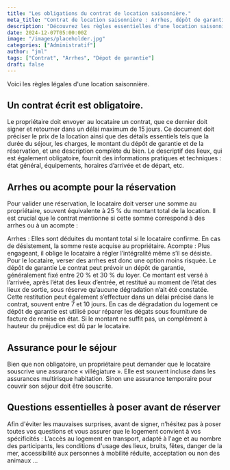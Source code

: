```yaml
---
title: "Les obligations du contrat de location saisonnière."
meta_title: "Contrat de location saisonnière : Arrhes, dépôt de garantie et assurance."
description: "Découvrez les règles essentielles d'une location saisonnière : contrat obligatoire, dépôt de garantie, arrhes ou acompte, assurance et questions clés à poser avant de réserver."
date: 2024-12-07T05:00:00Z
image: "/images/placeholder.jpg"
categories: ["Administratif"]
author: "jml"
tags: ["Contrat", "Arrhes", "Dépot de garantie"]
draft: false
---
```



Voici les règles légales d'une location saisonnière. 

<h2>Un contrat écrit est obligatoire. </h2>
Le propriétaire doit envoyer au locataire un contrat, que ce dernier doit signer et retourner dans un délai maximum de 15 jours. Ce document doit préciser le prix de la location ainsi que des détails essentiels tels que la durée du séjour, les charges, le montant du dépôt de garantie et de la réservation, et une description complète du bien. Le descriptif des lieux, qui est également obligatoire, fournit des informations pratiques et techniques : état général, équipements, horaires d’arrivée et de départ, etc.

<h2>Arrhes ou acompte pour la réservation</h2>
Pour valider une réservation, le locataire doit verser une somme au propriétaire, souvent équivalente à 25 % du montant total de la location. Il est crucial que le contrat mentionne si cette somme correspond à des arrhes ou à un acompte :

Arrhes : Elles sont déduites du montant total si le locataire confirme. En cas de désistement, la somme reste acquise au propriétaire.
Acompte : Plus engageant, il oblige le locataire à régler l’intégralité même s’il se désiste. Pour le locataire, verser des arrhes est donc une option moins risquée.
Le dépôt de garantie
Le contrat peut prévoir un dépôt de garantie, généralement fixé entre 20 % et 30 % du loyer. Ce montant est versé à l’arrivée, après l’état des lieux d’entrée, et restitué au moment de l’état des lieux de sortie, sous réserve qu’aucune dégradation n’ait été constatée. Cette restitution peut également s’effectuer dans un délai précisé dans le contrat, souvent entre 7 et 10 jours. En cas de dégradation du logement ce dépôt de garantie est utilisé pour réparer les dégats sous fourniture de facture de remise en état. Si le montant ne suffit pas, un complément à hauteur du préjudice est dû par le locataire.

<h2>Assurance pour le séjour</h2>
Bien que non obligatoire, un propriétaire peut demander que le locataire souscrive une assurance  « villégiature ». Elle est souvent incluse dans les assurances multirisque habitation. Sinon une assurance temporaire pour couvrir son séjour doit être souscrite.

<h2>Questions essentielles à poser avant de réserver</h2>
Afin d'éviter les mauvaises surprises, avant de signer, n’hésitez pas à poser toutes vos questions et vous assurer que le logement convient à vos spécificités :
L’accès au logement en transport, adapté à l'age et au nombre des participants, les conditions d'usage des lieux, bruits, fêtes, danger de la mer, accessibilité aux personnes à mobilité réduite, acceptation ou non des animaux ...